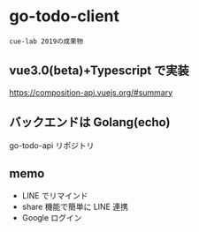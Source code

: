 # go-todo-client

```
cue-lab 2019の成果物
```

## vue3.0(beta)+Typescript で実装

https://composition-api.vuejs.org/#summary

## バックエンドは Golang(echo)

go-todo-api リポジトリ

## memo

- LINE でリマインド
- share 機能で簡単に LINE 連携
- Google ログイン
